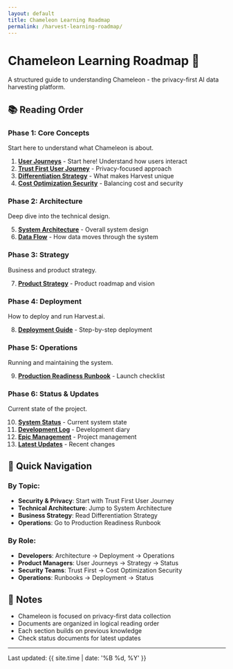 ```yaml
---
layout: default
title: Chameleon Learning Roadmap
permalink: /harvest-learning-roadmap/
---
```


# Chameleon Learning Roadmap 🌾

A structured guide to understanding Chameleon - the privacy-first AI data harvesting platform.

## 📚 Reading Order

### Phase 1: Core Concepts
Start here to understand what Chameleon is about.

1. **[User Journeys](/harvest/USER_JOURNEYS/)** - Start here! Understand how users interact
2. **[Trust First User Journey](/harvest/TRUST_FIRST_USER_JOURNEY/)** - Privacy-focused approach
3. **[Differentiation Strategy](/harvest/DIFFERENTIATION_STRATEGY/)** - What makes Harvest unique
4. **[Cost Optimization Security](/harvest/COST_OPTIMIZATION_SECURITY/)** - Balancing cost and security

### Phase 2: Architecture
Deep dive into the technical design.

5. **[System Architecture](/harvest/architecture/SYSTEM_ARCHITECTURE/)** - Overall system design
6. **[Data Flow](/harvest/architecture/DATA_FLOW/)** - How data moves through the system

### Phase 3: Strategy
Business and product strategy.

7. **[Product Strategy](/harvest/strategy/PRODUCT_STRATEGY/)** - Product roadmap and vision

### Phase 4: Deployment
How to deploy and run Harvest.ai.

8. **[Deployment Guide](/harvest/deployment/DEPLOYMENT_GUIDE/)** - Step-by-step deployment

### Phase 5: Operations
Running and maintaining the system.

9. **[Production Readiness Runbook](/harvest/runbooks/PRODUCTION_READINESS_RUNBOOK/)** - Launch checklist

### Phase 6: Status & Updates
Current state of the project.

10. **[System Status](/harvest/status/SYSTEM_STATUS/)** - Current system state
11. **[Development Log](/harvest/status/devlog/)** - Development diary
12. **[Epic Management](/harvest/status/epic_management/)** - Project management
13. **[Latest Updates](/harvest/status/latest/)** - Recent changes

## 🎯 Quick Navigation

### By Topic:
- **Security & Privacy**: Start with Trust First User Journey
- **Technical Architecture**: Jump to System Architecture
- **Business Strategy**: Read Differentiation Strategy
- **Operations**: Go to Production Readiness Runbook

### By Role:
- **Developers**: Architecture → Deployment → Operations
- **Product Managers**: User Journeys → Strategy → Status
- **Security Teams**: Trust First → Cost Optimization Security
- **Operations**: Runbooks → Deployment → Status

## 📝 Notes

- Chameleon is focused on privacy-first data collection
- Documents are organized in logical reading order
- Each section builds on previous knowledge
- Check status documents for latest updates

---

Last updated: {{ site.time | date: '%B %d, %Y' }}
